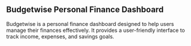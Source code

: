 ## Budgetwise Personal Finance Dashboard
Budgetwise is a personal finance dashboard designed to help users
manage their finances effectively. 
It provides a user-friendly interface to track income, expenses,
and savings goals.